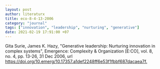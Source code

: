 ```yaml
---
layout: post
author: literaturx
title: eco-8-4-13-2006
category: "journal"
tags: ["innovation", "leadership", "nurturing", "generative"]
date: 2021-02-19 17:91:00 +07
---
```

Gita Surie, James K. Hazy, "Generative leadership: Nurturing innovation in complex systems", Emergence: Complexity & Organization [E:CO],  vol. 8, no. 4, pp. 13-26, 31 Dec 2006, url <https://doi.org/10.emerg/10.17357.a1def2248ff6e53f1fbbf687dacaea7f>[.](https://drive.google.com/file/d/145K0cD-zcCc7LlclaR64bjG6PxPsM6mH/view?usp=sharing)

